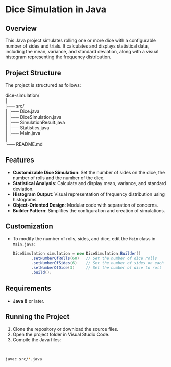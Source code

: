 # Dice Simulation in Java

## Overview
This Java project simulates rolling one or more dice with a configurable number of sides and trials. It calculates and displays statistical data, including the mean, variance, and standard deviation, along with a visual histogram representing the frequency distribution.

## Project Structure
The project is structured as follows:


dice-simulation/ <br>
│ <br>
├── src/ <br>
│‎ ├── Dice.java <br>
│‎‎ ├── DiceSimulation.java <br>
│‎‎ ├── SimulationResult.java <br>
│‎‎ ├── Statistics.java <br>
│‎‎ ├── Main.java <br>
│ <br>
└── README.md <br>

## Features
- **Customizable Dice Simulation**: Set the number of sides on the dice, the number of rolls and the number of the dice.
- **Statistical Analysis**: Calculate and display mean, variance, and standard deviation.
- **Histogram Output**: Visual representation of frequency distribution using histograms.
- **Object-Oriented Design**: Modular code with separation of concerns.
- **Builder Pattern**: Simplifies the configuration and creation of simulations.

## Customization
- To modify the number of rolls, sides, and dice, edit the `Main` class in `Main.java`:<br>

   ```java
   DiceSimulation simulation = new DiceSimulation.Builder()
           .setNumberOfRolls(60)   // Set the number of dice rolls
           .setNumberOfSides(6)    // Set the number of sides on each die
           .setNumberOfDice(3)     // Set the number of dice to roll
           .build();


## Requirements
- **Java 8** or later.

## Running the Project
1. Clone the repository or download the source files.
2. Open the project folder in Visual Studio Code.
3. Compile the Java files:
<br>

   ```bash
   javac src/*.java
